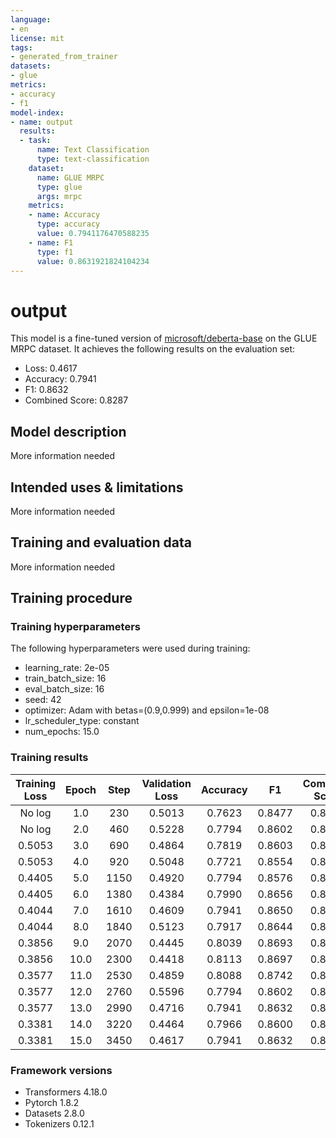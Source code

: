 ```yaml
---
language:
- en
license: mit
tags:
- generated_from_trainer
datasets:
- glue
metrics:
- accuracy
- f1
model-index:
- name: output
  results:
  - task:
      name: Text Classification
      type: text-classification
    dataset:
      name: GLUE MRPC
      type: glue
      args: mrpc
    metrics:
    - name: Accuracy
      type: accuracy
      value: 0.7941176470588235
    - name: F1
      type: f1
      value: 0.8631921824104234
---
```


<!-- This model card has been generated automatically according to the information the Trainer had access to. You
should probably proofread and complete it, then remove this comment. -->

# output

This model is a fine-tuned version of [microsoft/deberta-base](https://huggingface.co/microsoft/deberta-base) on the GLUE MRPC dataset.
It achieves the following results on the evaluation set:
- Loss: 0.4617
- Accuracy: 0.7941
- F1: 0.8632
- Combined Score: 0.8287

## Model description

More information needed

## Intended uses & limitations

More information needed

## Training and evaluation data

More information needed

## Training procedure

### Training hyperparameters

The following hyperparameters were used during training:
- learning_rate: 2e-05
- train_batch_size: 16
- eval_batch_size: 16
- seed: 42
- optimizer: Adam with betas=(0.9,0.999) and epsilon=1e-08
- lr_scheduler_type: constant
- num_epochs: 15.0

### Training results

| Training Loss | Epoch | Step | Validation Loss | Accuracy | F1     | Combined Score |
|:-------------:|:-----:|:----:|:---------------:|:--------:|:------:|:--------------:|
| No log        | 1.0   | 230  | 0.5013          | 0.7623   | 0.8477 | 0.8050         |
| No log        | 2.0   | 460  | 0.5228          | 0.7794   | 0.8602 | 0.8198         |
| 0.5053        | 3.0   | 690  | 0.4864          | 0.7819   | 0.8603 | 0.8211         |
| 0.5053        | 4.0   | 920  | 0.5048          | 0.7721   | 0.8554 | 0.8137         |
| 0.4405        | 5.0   | 1150 | 0.4920          | 0.7794   | 0.8576 | 0.8185         |
| 0.4405        | 6.0   | 1380 | 0.4384          | 0.7990   | 0.8656 | 0.8323         |
| 0.4044        | 7.0   | 1610 | 0.4609          | 0.7941   | 0.8650 | 0.8295         |
| 0.4044        | 8.0   | 1840 | 0.5123          | 0.7917   | 0.8644 | 0.8281         |
| 0.3856        | 9.0   | 2070 | 0.4445          | 0.8039   | 0.8693 | 0.8366         |
| 0.3856        | 10.0  | 2300 | 0.4418          | 0.8113   | 0.8697 | 0.8405         |
| 0.3577        | 11.0  | 2530 | 0.4859          | 0.8088   | 0.8742 | 0.8415         |
| 0.3577        | 12.0  | 2760 | 0.5596          | 0.7794   | 0.8602 | 0.8198         |
| 0.3577        | 13.0  | 2990 | 0.4716          | 0.7941   | 0.8632 | 0.8287         |
| 0.3381        | 14.0  | 3220 | 0.4464          | 0.7966   | 0.8600 | 0.8283         |
| 0.3381        | 15.0  | 3450 | 0.4617          | 0.7941   | 0.8632 | 0.8287         |


### Framework versions

- Transformers 4.18.0
- Pytorch 1.8.2
- Datasets 2.8.0
- Tokenizers 0.12.1

